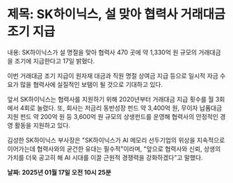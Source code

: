 # **제목: SK하이닉스, 설 맞아 협력사 거래대금 조기 지급**

  내용: SK하이닉스가 설 명절을 맞아 협력사 470 곳에 약 1,330억 원 규모의 거래대금을 조기에 지급한다고 17일 밝혔다. 

이번 거래대금 조기 지급이 원자재 대금과 직원 명절 상여금 지급 등으로 일시적 자금 수요가 많을 협력사에 실질적인 보탬이 될 것으로 기대하고 있다. 

앞서 SK하이닉스는 협력사를 지원하기 위해 2020년부터 거래대금 지급 횟수를 월 3회에서 4회로 늘렸다. 또, 회사는 저금리 동반성장 펀드 약 3,400억 원, 무이자 납품대금 지원 펀드 약 200억 원 등 3,600억 원 규모의 상생펀드를 운영해 협력사의 안정적인 경영 활동을 지원하고 있다. 

김성한 SK하이닉스 부사장은 "SK하이닉스가 AI 메모리 선두기업의 위상을 지속적으로 이어가는데 협력사와의 굳건한 유대는 필수적"이라며, "앞으로 협력사와 신뢰, 상생의 가치를 더욱 공고히 해 AI 시대를 이끌 근원적 경쟁력을 강화하겠다"고 말했다.

  **날짜: 2025년 01월 17일 오전 10시 25분**